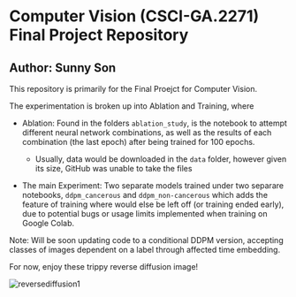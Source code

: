 # Computer Vision (CSCI-GA.2271) Final Project Repository
## Author: Sunny Son

This repository is primarily for the Final Proejct for Computer Vision.

The experimentation is broken up into Ablation and Training, where

- Ablation: Found in the folders `ablation_study`, is the notebook to attempt different neural network combinations, as well as the results of each combination (the last epoch) after being trained for 100 epochs.

    - Usually, data would be downloaded in the `data` folder, however given its size, GitHub was unable to take the files

- The main Experiment: Two separate models trained under two separare notebooks, `ddpm_cancerous` and `ddpm_non-cancerous` which adds the feature of training where would else be left off (or training ended early), due to potential bugs or usage limits implemented when training on Google Colab.

Note: Will be soon updating code to a conditional DDPM version, accepting classes of images dependent on a label through affected time embedding.

For now, enjoy these trippy reverse diffusion image!

![reversediffusion1](https://github.com/sunnydigital/cv-f22/blob/main/images/gifs/cosine_beta_schedule-no_attention43-interval10.gif)

